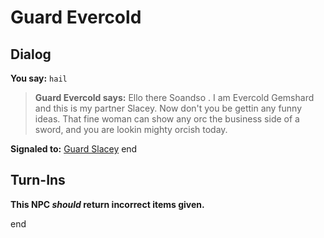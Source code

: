 # Guard Evercold


## Dialog

**You say:** `hail`



>**Guard Evercold says:** Ello there Soandso . I am Evercold Gemshard and this is my partner Slacey. Now don't you be gettin any funny ideas. That fine woman can show any orc the business side of a sword, and you are lookin mighty orcish today.


**Signaled to:**  [Guard Slacey](/npc/121027)
end



## Turn-Ins



**This NPC *should* return incorrect items given.**

end